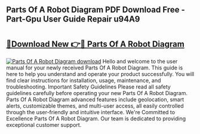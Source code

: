 ## Parts Of A Robot Diagram PDF Download Free - Part-Gpu User Guide Repair u94A9

# <h2><a href="http://dfqtdhq.blite.top/?on=Parts+Of+A+Robot+Diagram">🔗Download New 👉🔴 Parts Of A Robot Diagram</a></h2>

[![Parts Of A Robot Diagram download](https://i.imgur.com/lujVjoI.png)](http://dfqtdhq.blite.top/?on=Parts+Of+A+Robot+Diagram)
Hello and welcome to the user manual for your newly received Parts Of A Robot Diagram. This guide is here to help you understand and operate your product successfully. You will find clear instructions for installation, usage, maintenance, and troubleshooting. Important Safety Guidelines Please read all safety guidelines carefully before operating your new Parts Of A Robot Diagram. Parts Of A Robot Diagram advanced features include geolocation, smart alerts, customizable themes, and multi-user access, all easily controlled through the user-friendly and intuitive interface. We're Committed to Excellence Parts Of A Robot Diagram. Our team is dedicated to providing exceptional customer support.
